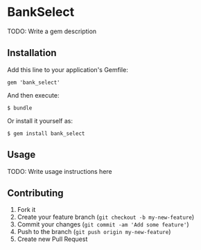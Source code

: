 # BankSelect

TODO: Write a gem description

## Installation

Add this line to your application's Gemfile:

    gem 'bank_select'

And then execute:

    $ bundle

Or install it yourself as:

    $ gem install bank_select

## Usage

TODO: Write usage instructions here

## Contributing

1. Fork it
2. Create your feature branch (`git checkout -b my-new-feature`)
3. Commit your changes (`git commit -am 'Add some feature'`)
4. Push to the branch (`git push origin my-new-feature`)
5. Create new Pull Request
